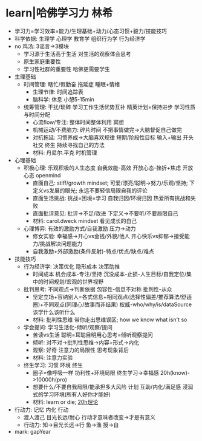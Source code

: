 # learn|哈佛学习力 林希

- 学习力=学习效率=能力/生理基础+动力/心态习惯+毅力/技能技巧
- 科学依据: 生理学 心理学 教育学 组织行为学 行为经济学
- no 鸡汤: 3谣言->3模块
  - 学习源于生活高于生活 对生活的观察体会思考
  - 原生家庭重要性
  - 学习性社群的重要性 哈佛更需要学生
- 生理基础
  - 时间管理: 瞎忙/假勤奋 拖延症 睡眠+情绪
    - 生理节律: 时间追踪表
    - 脑科学: 休息 小憩5-15min
  - 统筹管理: 干扰/琐碎 学习工作生活优势互补 精英计划=保持进步 学习性质与时间分配
    - 心流flow/专注: 整体时间整体利用 冥想
    - 机械运动/不费脑力: 碎片时间 不把事情做完->大脑督促自己做完
    - 对抗拖延: 习惯养成->大脑喜欢规律 短期/阶段性目标 输入+输出 开头 社交 终生 持续寻找自己的方法
    - 材料: 丹尼尔.平克 时机管理
- 心理基础
  - 积极心理: 乐观积极的人生态度 自我效能-高效 开放心态-挫折+焦虑 开放心态 openmind
    - 直面自己: stiff/growth mindset; 可爱/漂亮/聪明->努力/乐观/坚持; 下定义vs发展的眼光; 永远不要轻信局限自我的评论
    - 直面生活挑战: 挑战=困境=学习 自我归因/环境归因 热爱所有挑战和失败
    - 直面批评意见: 批评->不足/改进 下定义->不要听/不要局限自己
    - 材料: carol.dweck mindset 看见成长的自己
  - 心理博弈: 有效的激励方式/自我激励 压力->动力
    - 修女实验: 幸福感->开心vs金钱/外貌/他人 开心快乐vs抑郁->接受能力/挑战解决问题能力
    - 自我激励+外部激励(条件反射)-特点/优点/缺点/难点
- 技能技巧
  - 行为经济学: 决策优化 隐形成本 决策助推
    - 时间成本 机会成本-专注/坚持 沉没成本-止损-人生目标/自我定位/集中的时间规划/宏观的世界视野
  - 批判思考: 不同观点->判断依据 包容性-信息不对称 批判性-从众
    - 坚定立场+容纳别人=各式信息+相同观点(选择性偏差/推荐算法/舒适圈)+不同观点(同理心/故事而非结果) 权威-who/why/is/dataSource 该学什么该听什么
    - 材料: 批判性思维 带你走出思维误区; how we know what isn't so
  - 学会提问: 学习生活化-倾听/观察/提问
    - 苦读vs生活 聪明=耳聪目明用心思考=倾听观察提问
    - 倾听: 对不对->批判性思维->内容+形式->内化
    - 观察: 好奇 注意力的局限性 思考现象背后
    - 材料: 注意力实验
  - 终生学习: 习惯 环境 终生
    - 圈子=像呼吸一样 功利性+环境局限 终生学习->幸福感 20h(know)->10000h(pro)
    - 想要什么/不要自我局限/能承担多大风险 计划 互助/内化/满足感 浸润式的学习环境(所有人好你才能好)
    - 材料: learn or die; [20h理论](https://www.zhihu.com/question/19550362/answer/18044986)
- 行动力: 记忆 内化 行动
  - 渡人渡己 目光长远/耐心 行动才意味者改变->才是有意义
  - 行动力: 知->目光长远->行 鱼->渔 授->自
- mark: gapYear
